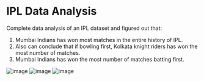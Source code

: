 # IPL Data Analysis

Complete data analysis of an IPL dataset and figured out that:

1) Mumbai Indians has won most matches in the entire history of IPL.
2) Also can conclude that if bowling first, Kolkata knight riders has won the most number of matches.
3) Mumbai Indians has won the most number of matches batting first.


![image](https://user-images.githubusercontent.com/64151997/192457126-a5ceec84-72d7-4f4a-9c56-6ec389350093.png)
![image](https://user-images.githubusercontent.com/64151997/192457276-b76704f3-892b-48e2-9cb2-b0ad4838381a.png)
![image](https://user-images.githubusercontent.com/64151997/192457459-de6c40f9-cb43-414f-926d-1667d03bc687.png)
